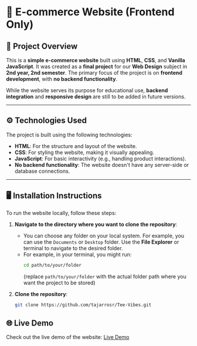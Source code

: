 # 🛒 E-commerce Website (Frontend Only)

## 📖 Project Overview
This is a **simple e-commerce website** built using **HTML**, **CSS**, and **Vanilla JavaScript**. It was created as a **final project** for our **Web Design** subject in **2nd year, 2nd semester**. The primary focus of the project is on **frontend development**, with **no backend functionality**.

While the website serves its purpose for educational use, **backend integration** and **responsive design** are still to be added in future versions.

---

## ⚙️ Technologies Used
The project is built using the following technologies:
- **HTML**: For the structure and layout of the website.
- **CSS**: For styling the website, making it visually appealing.
- **JavaScript**: For basic interactivity (e.g., handling product interactions).
- **No backend functionality**: The website doesn't have any server-side or database connections.

---

## 🖥️ Installation Instructions
To run the website locally, follow these steps:

1. **Navigate to the directory where you want to clone the repository**:
   - You can choose any folder on your local system. For example, you can use the `Documents` or `Desktop` folder. Use the **File Explorer** or terminal to navigate to the desired folder.
   - For example, in your terminal, you might run:
     ```bash
     cd path/to/your/folder
     ```
     (replace `path/to/your/folder` with the actual folder path where you want the project to be stored)

2. **Clone the repository**:
   ```bash
   git clone https://github.com/tajarrosr/Tee-Vibes.git

## 🌐 Live Demo
Check out the live demo of the website: 
<a href="https://tee-vibes.vercel.app/" target="_blank">Live Demo</a>


